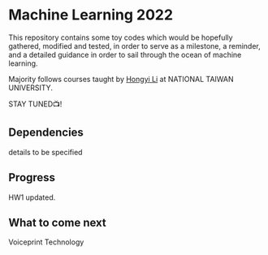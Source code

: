 # Machine Learning 2022

This repository contains some toy codes which would be hopefully gathered, modified and tested, in order to serve as a milestone, a reminder, and a  detailed guidance in order to sail through the ocean of machine learning. 

Majority follows courses taught by [Hongyi Li](https://speech.ee.ntu.edu.tw/~hylee/ml/2022-spring.php) at NATIONAL TAIWAN UNIVERSITY.

STAY TUNED📺! 

## Dependencies
details to be specified

## Progress

HW1 updated.

## What to come next

Voiceprint Technology
